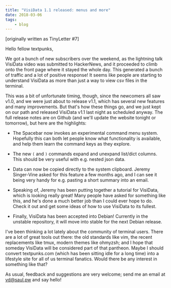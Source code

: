 ```yaml
---
title: "VisiData 1.1 released: menus and more"
date: 2018-03-06
tags:
    - blog
---
```

[originally written as TinyLetter #7]

Hello fellow textpunks,

We got a bunch of new subscribers over the weekend, as the lightning talk VisiData video was submitted to HackerNews, and it proceeded to climb onto the front page where it stayed the whole day.  This generated a bunch of traffic and a lot of positive response!  It seems like people are starting to understand VisiData as more than just a way to view csv files in the terminal.

This was a bit of unfortunate timing, though, since the newcomers all saw v1.0, and we were just about to release v1.1, which has several new features and many improvements.  But that's how these things go, and we just kept on our path and released VisiData v1.1 last night as scheduled anyway.  The full release notes are on Github (and we'll update the website tonight or tomorrow), but here are the highlights:

- The Spacebar now invokes an experimental command menu system. Hopefully this can both let people know what functionality is available, and help them learn the command keys as they explore.

- The new `(` and `)` commands expand and unexpand list/dict columns.  This should be very useful with e.g. nested json data.

- Data can now be copied directly to the system clipboard.  Jeremy Singer-Vine asked for this feature a few months ago, and I can see it being very handy for e.g. pasting a short summary into an email.

- Speaking of, Jeremy has been putting together a tutorial for VisiData, which is looking really great!  Many people have asked for something like this, and he's done a much better job than I could ever hope to do.  Check it out and get some ideas of how to use VisiData to its fullest.

- Finally, VisiData has been accepted into Debian!  Currently in the unstable repository, it will move into stable for the next Debian release.

I've been thinking a lot lately about the community of terminal users.  There are a lot of great tools out there: the old standards like vim, the recent replacements like tmux, modern themes like ohmyzsh; and I hope that someday VisiData will be considered part of that pantheon.  Maybe I should convert textpunks.com (which has been sitting idle for a long time) into a lifestyle site for all of us terminal fanatics.  Would there be any interest in something like that?

As usual, feedback and suggestions are very welcome; send me an email at vd@saul.pw and say hello!
